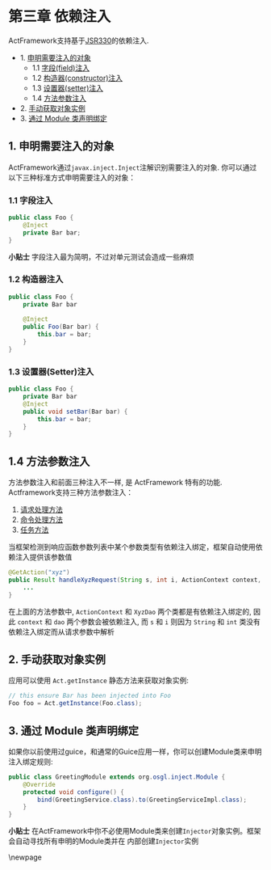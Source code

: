 # 第三章 依赖注入

ActFramework支持基于[JSR330](https://jcp.org/en/jsr/detail?id=330)的依赖注入. 

* 1\. [申明需要注入的对象](#declare_inject_target)
	* 1.1 [字段(field)注入](#field_injection)
	* 1.2 [构造器(constructor)注入](#constructor_injection)
	* 1.3 [设置器(setter)注入](#setter_injection)
	* 1.4 [方法参数注入](#param_injection)
* 2\. [手动获取对象实例](#get_instance)
* 3\. [通过 Module 类声明绑定](#module)


## <a name="declare_inject_target"></a>1. 申明需要注入的对象

ActFramework通过`javax.inject.Inject`注解识别需要注入的对象. 你可以通过以下三种标准方式申明需要注入的对象：

### <a name="field_injection"></a>1.1 字段注入

```java
public class Foo {
    @Inject
    private Bar bar;
}
```

**小贴士** 字段注入最为简明，不过对单元测试会造成一些麻烦

### <a name="constructor_injection"></a>1.2 构造器注入

```java
public class Foo {
    private Bar bar
    
    @Inject
    public Foo(Bar bar) {
        this.bar = bar;
    }
}
```

### <a name="setter_injection"></a>1.3 设置器(Setter)注入

```java
public class Foo {
    private Bar bar
    @Inject
    public void setBar(Bar bar) {
        this.bar = bar;
    }
}
```

## <a name="param_injection"></a>1.4 方法参数注入

方法参数注入和前面三种注入不一样, 是 ActFramework 特有的功能. Actframework支持三种方法参数注入：

1. [请求处理方法](controller.md)
2. [命令处理方法](cli.md)
3. [任务方法](job.md)

当框架检测到响应函数参数列表中某个参数类型有依赖注入绑定，框架自动使用依赖注入提供该参数值

```java
@GetAction("xyz")
public Result handleXyzRequest(String s, int i, ActionContext context, XyzDao dao) {
    ...
}
```

在上面的方法参数中, `ActionContext` 和 `XyzDao` 两个类都是有依赖注入绑定的, 因此 `context` 和 `dao` 两个参数会被依赖注入, 而 `s` 和 `i` 则因为 `String` 和 `int` 类没有依赖注入绑定而从请求参数中解析

## <a name="get_instance"></a>2. 手动获取对象实例

应用可以使用 `Act.getInstance` 静态方法来获取对象实例:

```java
// this ensure Bar has been injected into Foo
Foo foo = Act.getInstance(Foo.class);
```

## <a name="module"></a>3. 通过 Module 类声明绑定

如果你以前使用过guice，和通常的Guice应用一样，你可以创建Module类来申明注入绑定规则:

```java
public class GreetingModule extends org.osgl.inject.Module {
    @Override
    protected void configure() {
        bind(GreetingService.class).to(GreetingServiceImpl.class);
    }
}
```

**小贴士** 在ActFramework中你不必使用Module类来创建`Injector`对象实例。框架会自动寻找所有申明的Module类并在
内部创建`Injector`实例



\newpage
